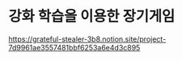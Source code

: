 # 강화 학습을 이용한 장기게임
https://grateful-stealer-3b8.notion.site/project-7d9961ae3557481bbf6253a6e4d3c895
